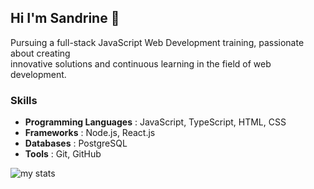 ## Hi I'm Sandrine 👋

Pursuing a full-stack JavaScript Web Development training, passionate about creating  
innovative solutions and continuous learning in the field of web development.

### Skills
- **Programming Languages** : JavaScript, TypeScript, HTML, CSS
- **Frameworks** : Node.js, React.js
- **Databases** : PostgreSQL
- **Tools** : Git, GitHub

<img alt="my stats" src="https://github-readme-stats-sandrineljs-projects.vercel.app/api?username=SandrineLJ&include_all_commits=true&show_icons=true&theme=jolly"/>


